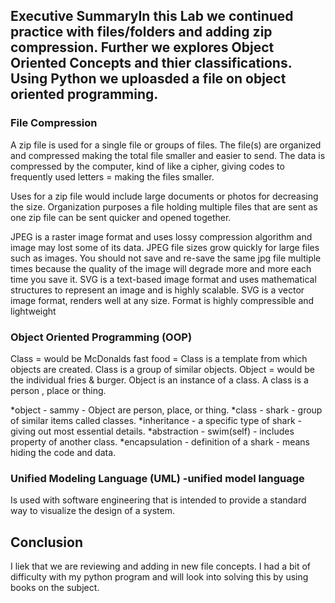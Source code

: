 
## Executive SummaryIn this Lab we continued practice with files/folders and adding zip compression. Further we explores Object Oriented Concepts and thier classifications. Using Python we uploasded a file on object oriented programming.

### File Compression

A zip file is used for a single file or groups of files.  The file(s) are organized and compressed making the total file smaller and easier to send.  The data is compressed by the computer, kind of like a cipher, giving codes to frequently used letters = making the files smaller.

Uses for a zip file would include large documents or photos for decreasing the size.  Organization purposes a file holding multiple files that are sent as one zip file can be sent quicker and opened together.

JPEG is a raster image format and uses lossy compression algorithm and image may lost some of its data. JPEG file sizes grow quickly for large files such as images. You should not save and re-save the same jpg file multiple times because the quality of the image will degrade more and more each time you save it.
SVG is a text-based image format and uses mathematical structures to represent an image and is highly scalable. SVG is a vector image format, renders well at any size. Format is highly compressible and lightweight

### Object Oriented Programming (OOP)

Class = would be McDonalds fast food = Class is a template from which objects are created.  Class is a group of similar objects.
Object = would be the individual fries & burger.  Object is an instance of a class. A class is a person , place or thing.

*object - sammy - Object are person, place, or thing.
*class - shark -  group of similar items called classes.
*inheritance - a specific type of shark - giving out most essential details.
*abstraction - swim(self) - includes property of another class.
*encapsulation - definition of a shark  - means hiding the code and data.


### Unified Modeling Language (UML) -unified model language
 Is used with software engineering that is intended to provide a standard way to visualize the design of a system.

## Conclusion
I liek that we are reviewing and adding in new file concepts. I had a bit of difficulty with my python program and will look into solving this by using books on the subject. 
